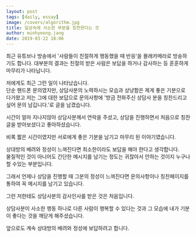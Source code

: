 ```yaml
---
layout: post
tags: [daily, essay]
image: /covers/algorithm.jpg
title: 일상속에 사소한 부분을 칭찬한다는 것
author: minhyeong.jang
date: 2019-03-22 18:06
---
```


최근 유튜브나 방송에서 '사람들이 친절하게 행동했을 때 반응'을 몰래카메라로 방송하기도 합니다.
대부분의 결과는 친절의 받은 사람은 보답을 하거나 감사하는 등 훈훈하게 마무리가 나타납니다.

저에게도 최근 그런 일이 나타났습니다.  
단순 핸드폰 문의였지만, 상담사분의 노력하시는 모습과 상냥함은 제게 좋은 기분으로 다가왔고 저는 그에 대한 보답으로 문의사항에 '방금 전화주신 상담사 분을 칭찬드리고 싶어 문의 남깁니다.'로 글을 남겼습니다.

시간이 얼마 지나지않아 상담사분께서 연락을 주셨고, 상담을 진행하면서 처음으로 칭찬 글을 받아보셨다고 좋아하셨습니다.

비록 짧은 시간이였지만 서로에게 좋은 기분을 남기고 마무리 된 이야기였습니다.

상대방의 배려와 정성이 느껴진다면 최소한이라도 보답을 해야 한다고 생각합니다.  
물질적인 것이 아니어도 간단한 메시지를 남기는 정도는 귀찮아서 안하는 것이지 누구나 할 수있는 부분입니다.

그래서 언제나 상담을 진행할 때 그분의 정성이 느껴진다면 문의사항이나 칭찬페이지를 통하여 꼭 메시지를 남기고 있습니다.

그런 저한테도 상담사분의 감사인사를 받은 것은 처음입니다.

상담사분이 사소한 행동 하나로 다른 사람이 행복할 수 있다는 것과 그 모습에 내가 기분이 좋다는 것을 깨닫게 해주셨습니다.

앞으로도 계속 상대방의 배려와 정성에 보답하려고 합니다.

